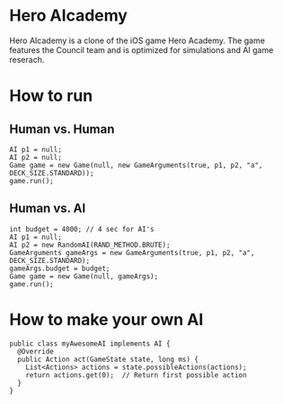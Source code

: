 # Hero AIcademy

Hero AIcademy is a clone of the iOS game Hero Academy. The game features the Council team and is optimized for simulations and AI game reserach.

# How to run

## Human vs. Human
```
AI p1 = null;
AI p2 = null;
Game game = new Game(null, new GameArguments(true, p1, p2, "a", DECK_SIZE.STANDARD));
game.run();
```

## Human vs. AI
```
int budget = 4000; // 4 sec for AI's
AI p1 = null;
AI p2 = new RandomAI(RAND_METHOD.BRUTE);
GameArguments gameArgs = new GameArguments(true, p1, p2, "a", DECK_SIZE.STANDARD);
gameArgs.budget = budget; 
Game game = new Game(null, gameArgs);
game.run();
```

# How to make your own AI
```
public class myAwesomeAI implements AI {
  @Override
  public Action act(GameState state, long ms) {
    List<Actions> actions = state.possibleActions(actions);	
    return actions.get(0);  // Return first possible action
  }
}
```
